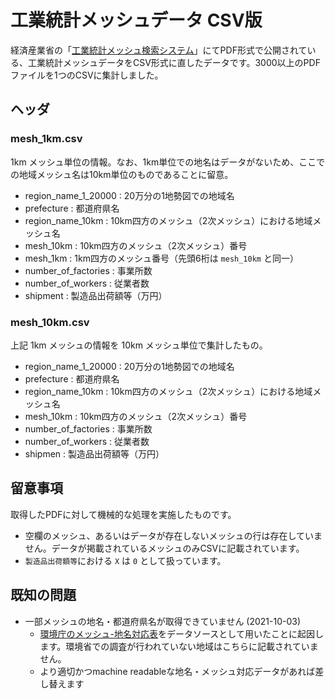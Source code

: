 # 工業統計メッシュデータ CSV版

経済産業省の「[工業統計メッシュ検索システム](https://www.meti.go.jp/statistics/tyo/kougyo/mesh/index.html)」にてPDF形式で公開されている、工業統計メッシュデータをCSV形式に直したデータです。3000以上のPDFファイルを1つのCSVに集計しました。

## ヘッダ

### mesh_1km.csv

1km メッシュ単位の情報。なお、1km単位での地名はデータがないため、ここでの地域メッシュ名は10km単位のものであることに留意。

- region_name_1_20000 : 20万分の1地勢図での地域名
- prefecture : 都道府県名
- region_name_10km : 10km四方のメッシュ（2次メッシュ）における地域メッシュ名
- mesh_10km : 10km四方のメッシュ（2次メッシュ）番号
- mesh_1km : 1km四方のメッシュ番号（先頭6桁は `mesh_10km` と同一）
- number_of_factories : 事業所数
- number_of_workers : 従業者数
- shipment : 製造品出荷額等（万円）

### mesh_10km.csv

上記 1km メッシュの情報を 10km メッシュ単位で集計したもの。

- region_name_1_20000 : 20万分の1地勢図での地域名
- prefecture : 都道府県名
- region_name_10km : 10km四方のメッシュ（2次メッシュ）における地域メッシュ名
- mesh_10km : 10km四方のメッシュ（2次メッシュ）番号
- number_of_factories : 事業所数
- number_of_workers : 従業者数
- shipmen : 製造品出荷額等（万円）


## 留意事項

取得したPDFに対して機械的な処理を実施したものです。

- 空欄のメッシュ、あるいはデータが存在しないメッシュの行は存在していません。データが掲載されているメッシュのみCSVに記載されています。
- `製造品出荷額等`における `X` は `0` として扱っています。

## 既知の問題

- 一部メッシュの地名・都道府県名が取得できていません (2021-10-03)
  - [環境庁のメッシュ-地名対応表](http://gis.biodic.go.jp/webgis/files/vgmap_dllist.pdf)をデータソースとして用いたことに起因します。環境省での調査が行われていない地域はこちらに記載されていません。
  - より適切かつmachine readableな地名・メッシュ対応データがあれば差し替えます